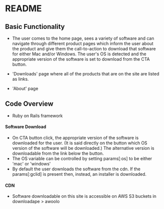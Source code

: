 # README

## Basic Functionality

* The user comes to the home page, sees a variety of software and can navigate through different product pages which inform the user about the product and give them the call-to-action to download that software for either Mac and/or Windows. The user's OS is detected and the appropriate version of the software is set to download from the CTA button.

* 'Downloads' page where all of the products that are on the site are listed as links.

* 'About' page

## Code Overview

* Ruby on Rails framework

#### Software Download

* On CTA button click, the appropriate version of the software is downloaded for the user. (It is said directly on the button which OS version of the software will be downloaded.) The alternative version is downloadable from the link below the button.
* The OS variable can be controlled by setting params[:os] to be either 'mac' or 'windows'
* By default the user downloads the software from the cdn. If the params[:gclid] is present then, instead, an installer is downloaded. 

#### CDN

* Software downloadable on this site is accessible on AWS S3 buckets in downloadape > awoolo
